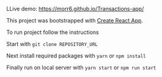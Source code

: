 LLive demo: https://morr6.github.io/Transactions-app/

This project was bootstrapped with [Create React App](https://github.com/facebook/create-react-app).

To run project follow the instructions

Start with `git clone REPOSITORY_URL`  

Next install required packages with `yarn` or `npm install`

Finally run on local server with `yarn start` or `npm run start`

